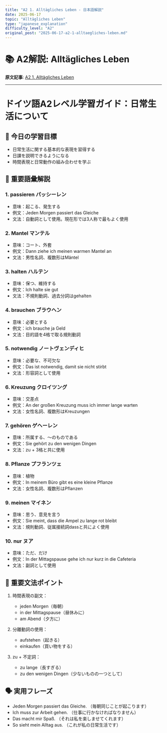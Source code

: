 ```yaml
---
title: "A2 1. Alltägliches Leben - 日本語解説"
date: 2025-06-17
topic: "Alltägliches Leben"
type: "japanese_explanation"
difficulty_level: "A2"
original_post: "2025-06-17-a2-1-alltaegliches-leben.md"
---
```


# 📚 A2解説: Alltägliches Leben

**原文記事**: [A2 1. Alltägliches Leben](../2025-06-17-a2-1-alltaegliches-leben.html)

---

# ドイツ語A2レベル学習ガイド：日常生活について

## 🎯 今日の学習目標
- 日常生活に関する基本的な表現を習得する
- 日課を説明できるようになる
- 時間表現と日常動作の組み合わせを学ぶ

## 📖 重要語彙解説

### 1. passieren パッシーレン
- 意味：起こる、発生する
- 例文：Jeden Morgen passiert das Gleiche
- 文法：自動詞として使用。現在形では3人称で最もよく使用

### 2. Mantel マンテル
- 意味：コート、外套
- 例文：Dann ziehe ich meinen warmen Mantel an
- 文法：男性名詞、複数形はMäntel

### 3. halten ハルテン
- 意味：保つ、維持する
- 例文：Ich halte sie gut
- 文法：不規則動詞、過去分詞はgehalten

### 4. brauchen ブラウヘン
- 意味：必要とする
- 例文：ich brauche ja Geld
- 文法：目的語を4格で取る規則動詞

### 5. notwendig ノートヴェンディヒ
- 意味：必要な、不可欠な
- 例文：Das ist notwendig, damit sie nicht stirbt
- 文法：形容詞として使用

### 6. Kreuzung クロイツング
- 意味：交差点
- 例文：An der großen Kreuzung muss ich immer lange warten
- 文法：女性名詞、複数形はKreuzungen

### 7. gehören ゲヘーレン
- 意味：所属する、～のものである
- 例文：Sie gehört zu den wenigen Dingen
- 文法：zu + 3格と共に使用

### 8. Pflanze プフランツェ
- 意味：植物
- 例文：In meinem Büro gibt es eine kleine Pflanze
- 文法：女性名詞、複数形はPflanzen

### 9. meinen マイネン
- 意味：思う、意見を言う
- 例文：Sie meint, dass die Ampel zu lange rot bleibt
- 文法：規則動詞、従属接続詞dassと共によく使用

### 10. nur ヌア
- 意味：ただ、だけ
- 例文：In der Mittagspause gehe ich nur kurz in die Cafeteria
- 文法：副詞として使用

## 📝 重要文法ポイント
1. 時間表現の副文：
   - jeden Morgen（毎朝）
   - in der Mittagspause（昼休みに）
   - am Abend（夕方に）

2. 分離動詞の使用：
   - aufstehen（起きる）
   - einkaufen（買い物をする）

3. zu + 不定詞：
   - zu lange（長すぎる）
   - zu den wenigen Dingen（少ないものの一つとして）

## 🗣️ 実用フレーズ
- Jeden Morgen passiert das Gleiche.
  （毎朝同じことが起こります）
- Ich muss zur Arbeit gehen.
  （仕事に行かなければなりません）
- Das macht mir Spaß.
  （それは私を楽しませてくれます）
- So sieht mein Alltag aus.
  （これが私の日常生活です）
